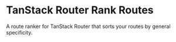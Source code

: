 # TanStack Router Rank Routes

A route ranker for TanStack Router that sorts your routes by general specificity.
